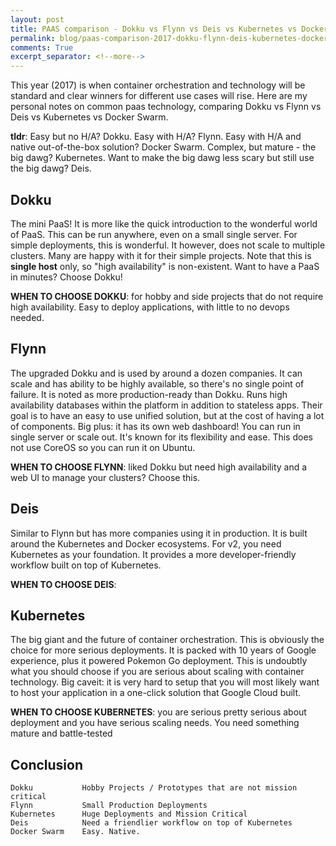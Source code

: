 ```yaml
---
layout: post
title: PAAS comparison - Dokku vs Flynn vs Deis vs Kubernetes vs Docker Swarm (2017)
permalink: blog/paas-comparison-2017-dokku-flynn-deis-kubernetes-docker-swarm/
comments: True
excerpt_separator: <!--more-->
---
```


This year (2017) is when container orchestration and technology will be standard and clear winners for different use cases will rise. Here are my personal notes on common paas technology, comparing Dokku vs Flynn vs Deis vs Kubernetes vs Docker Swarm. 

**tldr**: Easy but no H/A? Dokku. Easy with H/A? Flynn. Easy with H/A and native out-of-the-box solution? Docker Swarm. Complex, but mature - the big dawg? Kubernetes. Want to make the big dawg less scary but still use the big dawg? Deis.

<!--more-->

## Dokku

The mini PaaS! It is more like the quick introduction to the wonderful world of PaaS. This can be run anywhere, even on a small single server. For simple deployments, this is wonderful. It however, does not scale to multiple clusters. Many are happy with it for their simple projects. Note that this is **single host** only, so "high availability" is non-existent. Want to have a PaaS in minutes? Choose Dokku!

**WHEN TO CHOOSE DOKKU**: for hobby and side projects that do not require high availability. Easy to deploy applications, with little to no devops needed.

## Flynn

The upgraded Dokku and is used by around a dozen companies. It can scale and has ability to be highly available, so there's no single point of failure. It is noted as more production-ready than Dokku. Runs high availability databases within the platform in addition to stateless apps. Their goal is to have an easy to use unified solution, but at the cost of having a lot of components. Big plus: it has its own web dashboard! You can run in single server or scale out. It's known for its flexibility and ease. This does not use CoreOS so you can run it on Ubuntu.

**WHEN TO CHOOSE FLYNN**: liked Dokku but need high availability and a web UI to manage your clusters? Choose this.

## Deis

Similar to Flynn but has more companies using it in production. It is built around the Kubernetes and Docker ecosystems. For v2, you need Kubernetes as your foundation. It provides a more developer-friendly workflow built on top of Kubernetes.

**WHEN TO CHOOSE DEIS**:

## Kubernetes

The big giant and the future of container orchestration. This is obviously the choice for more serious deployments. It is packed with 10 years of Google experience, plus it powered Pokemon Go deployment. This is undoubtly what you should choose if you are serious about scaling with container technology. Big caveit: it is very hard to setup that you will most likely want to host your application in a one-click solution that Google Cloud built.

**WHEN TO CHOOSE KUBERNETES**: you are serious pretty serious about deployment and you have serious scaling needs. You need something mature and battle-tested

## Conclusion

```
Dokku           Hobby Projects / Prototypes that are not mission critical
Flynn           Small Production Deployments
Kubernetes      Huge Deployments and Mission Critical
Deis            Need a friendlier workflow on top of Kubernetes
Docker Swarm    Easy. Native.
```
